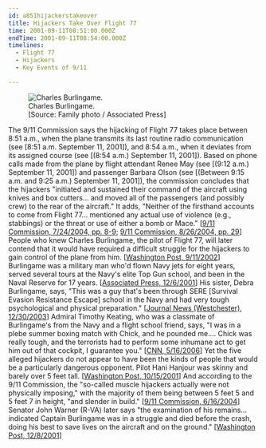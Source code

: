 ```yaml
---
id: a851hijackerstakeover
title: Hijackers Take Over Flight 77
time: 2001-09-11T08:51:00.000Z
endTime: 2001-09-11T08:54:00.000Z
timelines:
  - Flight 77
  - Hijackers
  - Key Events of 9/11

---
```


<figure class="image">
  <img alt="Charles Burlingame." src="//i2.wp.com/cdn.historycommons.org/images/events/a063_charles_burnlingame_2050081722-16287.jpg" />
  <figcaption>Charles Burlingame.<br>[Source: Family photo / Associated Press]</figcaption>
</figure>

The 9/11 Commission says the hijacking of Flight 77 takes place between 8:51 a.m., when the plane transmits its last routine radio communication (see [8:51 a.m. September 11, 2001]), and 8:54 a.m., when it deviates from its assigned course (see [(8:54 a.m.) September 11, 2001]). Based on phone calls made from the plane by flight attendant Renee May (see [(9:12 a.m.) September 11, 2001]) and passenger Barbara Olson (see [(Between 9:15 a.m. and 9:25 a.m.) September 11, 2001]), the commission concludes that the hijackers "initiated and sustained their command of the aircraft using knives and box cutters… and moved all of the passengers (and possibly crew) to the rear of the aircraft." It adds, "Neither of the firsthand accounts to come from Flight 77… mentioned any actual use of violence (e.g., stabbings) or the threat or use of either a bomb or Mace." [[9/11 Commission, 7/24/2004, pp. 8-9][1]; [9/11 Commission, 8/26/2004, pp. 29][2]] People who knew Charles Burlingame, the pilot of Flight 77, will later contend that it would have required a difficult struggle for the hijackers to gain control of the plane from him. [[Washington Post, 9/11/2002][3]] Burlingame was a military man who'd flown Navy jets for eight years, served several tours at the Navy's elite Top Gun school, and been in the Naval Reserve for 17 years. [[Associated Press, 12/6/2001][4]] His sister, Debra Burlingame, says, "This was a guy that's been through SERE [Survival Evasion Resistance Escape] school in the Navy and had very tough psychological and physical preparation." [[Journal News (Westchester), 12/30/2003][5]] Admiral Timothy Keating, who was a classmate of Burlingame's from the Navy and a flight school friend, says, "I was in a plebe summer boxing match with Chick, and he pounded me.… Chick was really tough, and the terrorists had to perform some inhumane act to get him out of that cockpit, I guarantee you." [[CNN, 5/16/2006][6]] Yet the five alleged hijackers do not appear to have been the kinds of people that would be a particularly dangerous opponent. Pilot Hani Hanjour was skinny and barely over 5 feet tall. [[Washington Post, 10/15/2001][7]] And according to the 9/11 Commission, the "so-called muscle hijackers actually were not physically imposing," with the majority of them being between 5 feet 5 and 5 feet 7 in height, "and slender in build." [[9/11 Commission, 6/16/2004][8]] Senator John Warner (R-VA) later says "the examination of his remains… indicated Captain Burlingame was in a struggle and died before the crash, doing his best to save lives on the aircraft and on the ground." [[Washington Post, 12/8/2001][9]]

[1]: https://web.archive.org/web/20041020144854/http://www.decloah.com/mirrors/9-11/911_Report.txt
[2]: https://www.hsdl.org/?view&did=484625
[3]: https://www.washingtonpost.com/wp-srv/metro/specials/attacked/victims/v_150.html
[4]: https://web.archive.org/web/20040616214603/http://www.sptimes.com/News/120601/Worldandnation/Arlington_plot_sought.shtml
[5]: https://web.archive.org/web/20040313173130/http://www.nynews.com/newsroom/123003/a0130wtcsister.html
[6]: http://transcripts.cnn.com/TRANSCRIPTS/0605/16/lol.03.html
[7]: https://www.washingtonpost.com/archive/politics/2001/10/15/hanjour-a-study-in-paradox/fce4da67-a6c6-4c2a-b7fa-f1cb9a1fcc6a
[8]: https://web.archive.org/web/20040617022619/http://www.msnbc.msn.com/id/5224099/
[9]: https://www.washingtonpost.com/archive/politics/2001/12/08/an-about-face-on-pilots-burial/a81dd56c-4ec1-4112-b7e7-54f7ced3018f/
